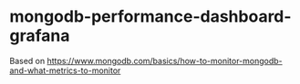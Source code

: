 # mongodb-performance-dashboard-grafana    
Based on https://www.mongodb.com/basics/how-to-monitor-mongodb-and-what-metrics-to-monitor
